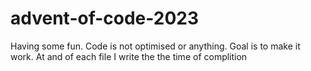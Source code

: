 # advent-of-code-2023
Having some fun. Code is not optimised or anything. Goal is to make it work. At and of each file I write the the time of complition
